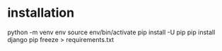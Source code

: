 # installation
python -m venv env
source env/bin/activate
pip install -U pip
pip install django
pip freeze > requirements.txt



